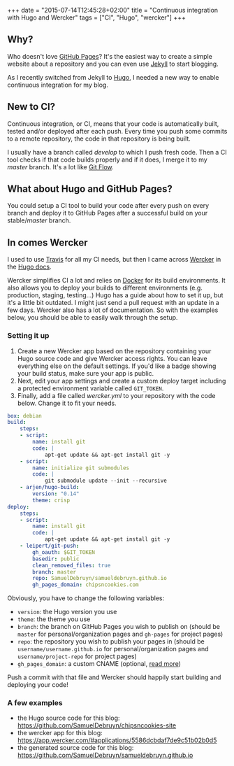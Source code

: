 +++
date = "2015-07-14T12:45:28+02:00"
title = "Continuous integration with Hugo and Wercker"
tags = ["CI", "Hugo", "wercker"]
+++

## Why?

Who doesn't love [GitHub Pages](https://pages.github.com/)? It's the easiest way to create a simple website about a repository and you can even use [Jekyll](http://jekyllrb.com/) to start blogging.

As I recently switched from Jekyll to [Hugo](http://gohugo.io), I needed a new way to enable continuous integration for my blog.

## New to CI?

Continuous integration, or CI, means that your code is automatically built, tested and/or deployed after each push. Every time you push some commits to a remote repository, the code in that repository is being built.

I usually have a branch called *develop* to which I push fresh code. Then a CI tool checks if that code builds properly and if it does, I merge it to my *master* branch. It's a lot like [Git Flow](https://www.atlassian.com/git/tutorials/comparing-workflows/gitflow-workflow).

## What about Hugo and GitHub Pages?

You could setup a CI tool to build your code after every push on every branch and deploy it to GitHub Pages after a successful build on your stable/*master* branch.

## In comes Wercker

I used to use [Travis](http://travis-ci.org) for all my CI needs, but then I came across [Wercker](http://wercker.com) in the [Hugo docs](http://gohugo.io/tutorials/automated-deployments/).

Wercker simplifies CI a lot and relies on [Docker](http://docker.com) for its build environments. It also allows you to deploy your builds to different environments (e.g. production, staging, testing...) Hugo has a guide about how to set it up, but it's a little bit outdated. I might just send a pull request with an update in a few days. Wercker also has a lot of documentation. So with the examples below, you should be able to easily walk through the setup.

### Setting it up

1. Create a new Wercker app based on the repository containing your Hugo source code and give Wercker access rights. You can leave everything else on the default settings. If you'd like a badge showing your build status, make sure your app is public.
1. Next, edit your app settings and create a custom deploy target including a protected environment variable called `GIT_TOKEN`.
1. Finally, add a file called *wercker.yml* to your repository with the code below. Change it to fit your needs.

```YAML
box: debian
build:
	steps:
	- script:
		name: install git
		code: |
			apt-get update && apt-get install git -y
	- script:
		name: initialize git submodules
		code: |
			git submodule update --init --recursive
	- arjen/hugo-build:
		version: "0.14"
		theme: crisp
deploy:
	steps:
	- script:
		name: install git
		code: |
			apt-get update && apt-get install git -y
	- leipert/git-push:
		gh_oauth: $GIT_TOKEN
		basedir: public
		clean_removed_files: true
		branch: master
		repo: SamuelDebruyn/samueldebruyn.github.io
		gh_pages_domain: chipsncookies.com
```

Obviously, you have to change the following variables:

* `version`: the Hugo version you use
* `theme`: the theme you use
* `branch`: the branch on GitHub Pages you wish to publish on (should be `master` for personal/organization pages and `gh-pages` for project pages)
* `repo`: the repository you wish to publish your pages in (should be `username/username.github.io` for personal/organization pages and `username/project-repo` for project pages)
* `gh_pages_domain`: a custom CNAME (optional, [read more](https://help.github.com/articles/setting-up-a-custom-domain-with-github-pages/))

Push a commit with that file and Wercker should happily start building and deploying your code!

### A few examples

* the Hugo source code for this blog: https://github.com/SamuelDebruyn/chipsncookies-site
* the wercker app for this blog: https://app.wercker.com/#applications/5586dcbdaf7de9c51b02b0d5
* the generated source code for this blog: https://github.com/SamuelDebruyn/samueldebruyn.github.io